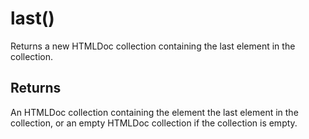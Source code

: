 # last()

Returns a new HTMLDoc collection containing the last element in the collection.

## Returns

An HTMLDoc collection containing the element the last element in the collection, or an empty HTMLDoc collection if the collection is empty.
